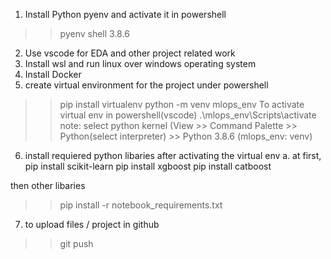 1. Install Python pyenv and activate it in powershell
>>pyenv shell 3.8.6
2. Use vscode for EDA and other project related work
3. Install wsl and run linux over windows operating system
4. Install Docker 
5. create virtual environment for the project under powershell
>> pip install virtualenv
>> python -m venv mlops_env
To activate virtual env in powershell(vscode)
>>.\mlops_env\Scripts\activate
note: select python kernel  (View >> Command Palette >> Python(select interpreter) >> Python 3.8.6 (mlops_env: venv)
6. install requiered python libaries after activating the virtual env
a. at first, 
pip install scikit-learn
pip install xgboost
pip install catboost

then other libaries
>>pip install -r notebook_requirements.txt 

7. to upload files / project in github
>> git push


